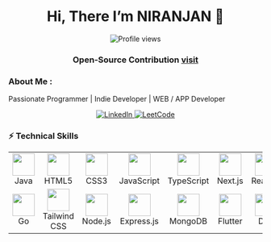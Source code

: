<h1 align="center">Hi, There I’m NIRANJAN 👋</h1>
<p align="center">  
  <img src="https://komarev.com/ghpvc/?username=niranjan20rc&style=flat-square&color=blue" alt="Profile views"/>  
</p>
<h3 align="center">
  Open‑Source Contribution <a href="http://npmjs.com/package/easy-react-pro"><span>visit</span> </a>
</h3>











### About Me :

Passionate Programmer | Indie Developer | WEB / APP Developer





<p align="center">
  <a href="https://www.linkedin.com/in/niranjan-cse/" target="_blank">
    <img src="https://img.shields.io/badge/LinkedIn-Connect-blue?logo=linkedin&style=for-the-badge" alt="LinkedIn"/>
  </a>
  <a href="https://leetcode.com/u/niranjancse2023/" target="_blank">
    <img src="https://img.shields.io/badge/LeetCode-Visit-orange?logo=leetcode&style=for-the-badge" alt="LeetCode"/>
  </a>
</p>





### ⚡ Technical Skills
<table align="center">
  <tr>
    <td align="center" width="88">
      <img src="https://cdn.jsdelivr.net/gh/devicons/devicon/icons/java/java-original.svg" width="44" height="44"/><br>Java
    </td>
    <td align="center" width="88">
      <img src="https://cdn.jsdelivr.net/gh/devicons/devicon/icons/html5/html5-original.svg" width="44" height="44"/><br>HTML5
    </td>
    <td align="center" width="88">
      <img src="https://cdn.jsdelivr.net/gh/devicons/devicon/icons/css3/css3-original.svg" width="44" height="44"/><br>CSS3
    </td>
    <td align="center" width="88">
      <img src="https://cdn.jsdelivr.net/gh/devicons/devicon/icons/javascript/javascript-original.svg" width="44" height="44"/><br>JavaScript
    </td>
    <td align="center" width="88">
      <img src="https://cdn.jsdelivr.net/gh/devicons/devicon/icons/typescript/typescript-original.svg" width="44" height="44"/><br>TypeScript
    </td>
    <td align="center" width="88">
      <img src="https://cdn.jsdelivr.net/gh/devicons/devicon/icons/nextjs/nextjs-original.svg" width="44" height="44"/><br>Next.js
    </td>
    <td align="center" width="88">
      <img src="https://cdn.jsdelivr.net/gh/devicons/devicon/icons/react/react-original.svg" width="44" height="44"/><br>React.js
    </td>
  
  </tr>
  <td align="center" width="88">
      <img src="https://cdn.jsdelivr.net/gh/devicons/devicon/icons/go/go-original.svg" width="44" height="44"/><br>Go
    </td>
     <td align="center" width="88">
      <img src="https://cdn.jsdelivr.net/gh/devicons/devicon/icons/tailwindcss/tailwindcss-original.svg" width="44" height="44"/><br>Tailwind CSS
    </td>
    <td align="center" width="88">
      <img src="https://cdn.jsdelivr.net/gh/devicons/devicon/icons/nodejs/nodejs-original.svg" width="44" height="44"/><br>Node.js
    </td>
    <td align="center" width="88">
      <img src="https://cdn.jsdelivr.net/gh/devicons/devicon/icons/express/express-original.svg" width="44" height="44"/><br>Express.js
    </td>
    <td align="center" width="88">
      <img src="https://cdn.jsdelivr.net/gh/devicons/devicon/icons/mongodb/mongodb-original.svg" width="44" height="44"/><br>MongoDB
    </td>
    <td align="center" width="88">
      <img src="https://cdn.jsdelivr.net/gh/devicons/devicon/icons/flutter/flutter-original.svg" width="44" height="44"/><br>Flutter
    </td>
    <td align="center" width="88">
      <img src="https://cdn.jsdelivr.net/gh/devicons/devicon/icons/dart/dart-original.svg" width="44" height="44"/><br>Dart
    </td>
  </tr>
</table>

















